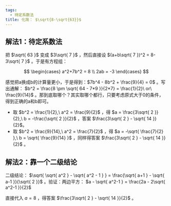 ```yaml
---
tags:
  - 待定系数法
title: 化简： $\sqrt{8-\sqrt{63}}$
---
```


## 解法1：待定系数法

把 $\sqrt{ 63 }$ 变成 $3\sqrt{ 7 }$ ，然后直接设 $(a+b\sqrt{ 7 })^2 = 8-3\sqrt{ 7 }$ 。于是有方程组：

$$
\begin{cases}
a^2+7b^2 = 8 \\
2ab = -3
\end{cases}
$$

感觉把a换成b的计算量更小，于是得到：$7b^4 - 8b^2 + \frac{9}{4} = 0$ 。写出通解： $b^2 = \frac{8 \pm \sqrt{ 64 - 7*9 }}{2*7} = \frac{1}{2}\ or\ \frac{9}{14}$ 。那到底取哪个？其实取哪个都行，只要考虑原式大于0的条件，得到正确的a和b即可。

- 取 $b^2 = \frac{1}{2},\ a^2 = \frac{9}{2}$ ，得 $a = \frac{3\sqrt{ 2 }}{2},\ b = -\frac{\sqrt{ 2 }}{2}$ ，答案 $\frac{3\sqrt{ 2 } - \sqrt{ 14 }}{2}$。
- 取 $b^2 = \frac{9}{14},\ a^2 = \frac{7}{2}$ ，得 $a = -\sqrt{ \frac{7}{2} },\ b = \sqrt{ \frac{9}{14} }$ ，同样得答案 $\frac{3\sqrt{ 2 } - \sqrt{ 14 }}{2}$ 。

## 解法2：靠一个二级结论

二级结论： $\sqrt{ \sqrt{ a^2 } - \sqrt{ a^2 - 1 } } = \frac{\sqrt{ a+1 } - \sqrt{ a-1 }}{\sqrt{ 2 }}$ 。验证：两边平方： $a - \sqrt{ a^2-1 } = \frac{2a - 2\sqrt{ a^2-1 }}{2}$

直接代入 $a=8$ ，得答案 $\frac{3\sqrt{ 2 } - \sqrt{ 14 }}{2}$ 。